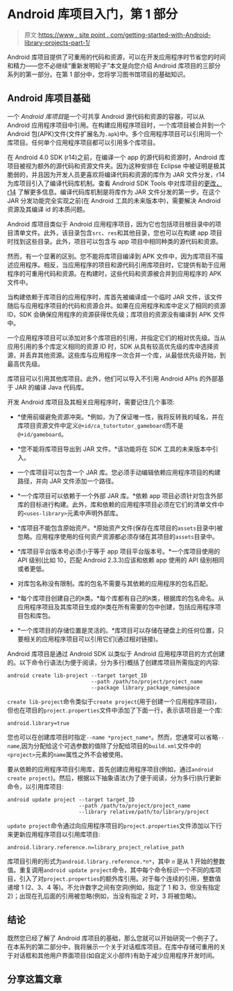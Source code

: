 # Android 库项目入门，第 1 部分

> 原文:[https://www . site point . com/getting-started-with-Android-library-projects-part-1/](https://www.sitepoint.com/getting-started-with-android-library-projects-part-1/)

Android 库项目提供了可重用的代码和资源，可以在开发应用程序时节省您的时间和精力——您不必继续“重新发明轮子”本文是向您介绍 Android 库项目的三部分系列的第一部分。在第 1 部分中，您将学习图书馆项目的基础知识。

## Android 库项目基础

一个 *Android 库项目*是一个可共享 Android 源代码和资源的容器，可以从 Android 应用程序项目中引用。在构建应用程序项目时，一个库项目被合并到一个 Android 包(APK)文件(文件扩展名为`.apk`)中。多个应用程序项目可以引用同一个库项目。任何单个应用程序项目都可以引用多个库项目。

在 Android 4.0 SDK (r14)之前，在编译一个 app 的源代码和资源时，Android 库项目被视为额外的源代码和资源文件夹。因为这种安排在 Eclipse 中被证明是极其脆弱的，并且因为开发人员更喜欢将编译代码和资源的库作为 JAR 文件分发，r14 为库项目引入了编译代码库机制。查看 Android SDK Tools 中对库项目的[更改，r14](http://android-developers.blogspot.ca/2011/10/changes-to-library-projects-in-android.html) 了解更多信息。编译代码库机制是将库作为 JAR 文件分发的第一步。在这个 JAR 分发功能完全实现之前(在 Android 工具的未来版本中)，需要解决 Android 资源及其编译 id 的本质问题。

Android 库项目类似于 Android 应用程序项目，因为它也包括项目根目录中的项目清单文件。此外，该目录包含`src`、`res`和其他目录，您也可以在构建 app 项目时找到这些目录。此外，项目可以包含与 app 项目中相同种类的源代码和资源。

然而，有一个显著的区别。您不能将库项目编译到 APK 文件中，因为库项目不描述应用程序。相反，当应用程序的项目和源代码引用库项目时，它提供有助于应用程序的可重用代码和资源。在构建时，这些代码和资源被合并到应用程序的 APK 文件中。

当构建依赖于库项目的应用程序时，库首先被编译成一个临时 JAR 文件，该文件随后与应用程序项目的代码和资源合并。如果在应用程序和库中定义了相同的资源 ID，SDK 会确保应用程序的资源获得优先级；库项目的资源没有编译到 APK 文件中。

一个应用程序项目可以添加对多个库项目的引用，并指定它们的相对优先级。当从应用引用的多个库定义相同的资源 ID 时，SDK 从具有较高优先级的库中选择资源，并丢弃其他资源。这些库与应用程序一次合并一个库，从最低优先级开始，到最高优先级。

库项目可以引用其他库项目。此外，他们可以导入不引用 Android APIs 的外部基于 JAR 的编译 Java 代码库。

开发 Android 库项目及其相关应用程序时，需要记住几个事项:

*   *使用前缀避免资源冲突。*例如，为了保证唯一性，我将反转我的域名，并在库项目资源文件中定义`@+id/ca_tutortutor_gameboard`而不是`@+id/gameboard`。

*   *您不能将库项目导出到 JAR 文件。*该功能将在 SDK 工具的未来版本中引入。

*   一个库项目可以包含一个 JAR 库。您必须手动编辑依赖应用程序项目的构建路径，并向 JAR 文件添加一个路径。

*   *一个库项目可以依赖于一个外部 JAR 库。*依赖 app 项目必须针对包含外部库的目标进行构建。此外，库和依赖的应用程序项目必须在它们的清单文件中的`<uses-library>`元素中声明外部库。

*   *库项目不能包含原始资产。*原始资产文件(保存在库项目的`assets`目录中)被忽略。应用程序使用的任何资产资源都必须存储在其项目的`assets`目录中。

*   *库项目平台版本号必须小于等于 app 项目平台版本号。*一个库项目使用的 API 级别(比如 10，匹配 Android 2.3.3)应该和依赖 app 使用的 API 级别相同或者更低。

*   对库包名称没有限制。库的包名不需要与其依赖的应用程序的包名匹配。

*   *每个库项目创建自己的`R`类。*每个库都有自己的`R`类，根据库的包名命名。从应用程序项目及其库项目生成的`R`类在所有需要的包中创建，包括应用程序项目包和库包。

*   *一个库项目的存储位置是灵活的。*库项目可以存储在硬盘上的任何位置，只要相关的应用程序项目可以引用它们(通过相对链接)。

Android 库项目是通过 Android SDK 以类似于 Android 应用程序项目的方式创建的。以下命令行语法(为便于阅读，分为多行)概括了创建库项目所需指定的内容:

```
android create lib-project --target target_ID
                           --path /path/to/project/project_name 
                           --package library_package_namespace
```

`create lib-project`命令类似于`create project`(用于创建一个应用程序项目)，但也在项目的`project.properties`文件中添加了下面一行，表示该项目是一个库:

```
android.library=true
```

您也可以在创建库项目时指定`--name *project_name*`。然而，您通常可以省略`--name`,因为分配给这个可选参数的值除了分配给项目的`build.xml`文件中的`<project>`元素的`name`属性之外不会被使用。

要从依赖的应用程序项目引用库，首先创建应用程序项目(例如，通过`android create project`)。然后，根据以下抽象语法(为了便于阅读，分为多行)执行更新命令，以引用库项目:

```
android update project --target target_ID 
                       --path /path/to/project/project_name 
                       --library relative/path/to/library/project
```

`update project`命令通过向应用程序项目的`project.properties`文件添加以下行来更新应用程序项目以引用库项目:

```
android.library.reference.n=library_project_relative_path
```

库项目引用的形式为`android.library.reference.*n*`，其中 *`n`* 是从 1 开始的整数值。重复调用`android update project`命令，其中每个命令标识一个不同的库项目，引入了对`project.properties`的额外库引用。对于每个连续的引用，整数值递增 1 (2、3、4 等)。不允许数字之间有空洞(例如，指定了 1 和 3，但没有指定 2)；出现在孔后面的引用被忽略(例如，当没有指定 2 时，3 将被忽略)。

## 结论

既然您已经了解了 Android 库项目的基础，那么您就可以开始研究一个例子了。在本系列的第二部分中，我将展示一个关于对话框库项目。在库中存储可重用的关于对话框和其他用户界面项目(如自定义小部件)有助于减少应用程序开发时间。

## 分享这篇文章